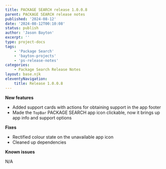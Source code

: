 ```yaml
---
title: PACKAGE SEARCH release 1.0.0.8
parent: PACKAGE SEARCH release notes
published: '2024-08-12'
date: '2024-08-12T00:10:08'
status: publish
author: 'Jason Bayton'
excerpt: ''
type: project-docs
tags: 
    - 'Package Search'
    - 'bayton-projects'
    - 'ps-release-notes'
categories: 
    - Package Search Release Notes
layout: base.njk
eleventyNavigation: 
    title: Release 1.0.0.8
---
```


**New features**

- Added support cards with actions for obtaining support in the app footer
- Made the `TopBar` PACKAGE SEARCH app icon clickable, now it brings up app info and support options

**Fixes**

- Rectified colour state on the unavailable app icon
- Cleaned up dependencies

**Known issues**

N/A
